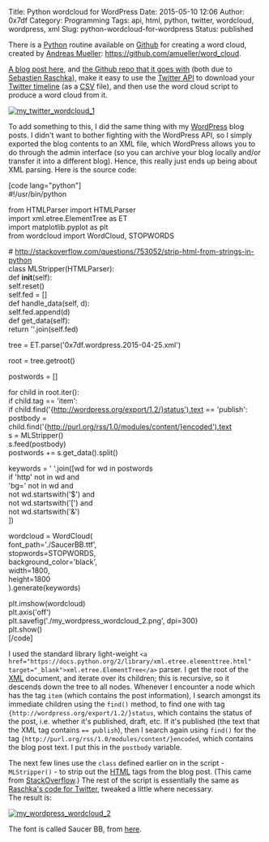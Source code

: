 Title: Python wordcloud for WordPress
Date: 2015-05-10 12:06
Author: 0x7df
Category: Programming
Tags: api, html, python, twitter, wordcloud, wordpress, xml
Slug: python-wordcloud-for-wordpress
Status: published

There is a [Python](http://www.python.org) routine available on
[Github](https://github.com/) for creating a word cloud, created by
[Andreas Mueller](http://peekaboo-vision.blogspot.co.uk/):
<https://github.com/amueller/word_cloud>.

[A blog post
here](http://sebastianraschka.com/Articles/2014_twitter_wordcloud.html),
and [the Github repo that it goes
with](https://github.com/rasbt/datacollect) (both due to [Sebastien
Raschka](http://sebastianraschka.com/)), make it easy to use the
[Twitter API](https://dev.twitter.com/rest/public) to download your
[Twitter
timeline](https://support.twitter.com/articles/164083-what-s-a-twitter-timeline#)
(as a [CSV](http://en.wikipedia.org/wiki/Comma-separated_values) file),
and then use the word cloud script to produce a word cloud from it.

[![my_twitter_wordcloud_1](https://0x7df.files.wordpress.com/2015/04/my_twitter_wordcloud_1.png?w=660)](https://0x7df.files.wordpress.com/2015/04/my_twitter_wordcloud_1.png)

To add something to this, I did the same thing with my
[WordPress](https://wordpress.com) blog posts. I didn't want to bother
fighting with the WordPress API, so I simply exported the blog contents
to an XML file, which WordPress allows you to do through the admin
interface (so you can archive your blog locally and/or transfer it into
a different blog). Hence, this really just ends up being about XML
parsing. Here is the source code:

[code lang="python"]  
\#!/usr/bin/python

from HTMLParser import HTMLParser  
import xml.etree.ElementTree as ET  
import matplotlib.pyplot as plt  
from wordcloud import WordCloud, STOPWORDS

\#
http://stackoverflow.com/questions/753052/strip-html-from-strings-in-python  
class MLStripper(HTMLParser):  
def __init__(self):  
self.reset()  
self.fed = []  
def handle_data(self, d):  
self.fed.append(d)  
def get_data(self):  
return ''.join(self.fed)

tree = ET.parse('0x7df.wordpress.2015-04-25.xml')

root = tree.getroot()

postwords = []

for child in root.iter():  
if child.tag == 'item':  
if child.find('{http://wordpress.org/export/1.2/}status').text ==
'publish':  
postbody =
child.find('{http://purl.org/rss/1.0/modules/content/}encoded').text  
s = MLStripper()  
s.feed(postbody)  
postwords += s.get_data().split()

keywords = ' '.join([wd for wd in postwords  
if 'http' not in wd and  
'bg=' not in wd and  
not wd.startswith('$') and  
not wd.startswith('[') and  
not wd.startswith('&')  
])

wordcloud = WordCloud(  
font_path='./SaucerBB.ttf',  
stopwords=STOPWORDS,  
background_color='black',  
width=1800,  
height=1800  
).generate(keywords)

plt.imshow(wordcloud)  
plt.axis('off')  
plt.savefig('./my_wordpress_wordcloud_2.png', dpi=300)  
plt.show()  
[/code]

I used the standard library light-weight
`<a href="https://docs.python.org/2/library/xml.etree.elementtree.html" target="_blank">xml.etree.ElementTree</a>`
parser. I get the root of the [XML](http://en.wikipedia.org/wiki/XML)
document, and iterate over its children; this is recursive, so it
descends down the tree to all nodes. Whenever I encounter a node which
has the tag `item` (which contains the post information), I search
amongst its immediate children using the `find()` method, to find one
with tag `{http://wordpress.org/export/1.2/}status`, which contains the
status of the post, i.e. whether it's published, draft, etc. If it's
published (the text that the XML tag contains `== publish`), then I
search again using `find()` for the tag
`{http://purl.org/rss/1.0/modules/content/}encoded`, which contains the
blog post text. I put this in the `postbody` variable.

The next few lines use the `class` defined earlier on in the script -
`MLStripper()` - to strip out the [HTML](http://www.w3schools.com/html/)
tags from the blog post. (This came from
[StackOverflow](//stackoverflow.com/questions/753052/strip-html-from-strings-in-python).)
The rest of the script is essentially the same as [Raschka's code for
Twitter](http://sebastianraschka.com/Articles/2014_twitter_wordcloud.html),
tweaked a little where necessary.  
The result is:

[![my_wordpress_wordcloud_2](https://0x7df.files.wordpress.com/2015/04/my_wordpress_wordcloud_21.png?w=660)](https://0x7df.files.wordpress.com/2015/04/my_wordpress_wordcloud_21.png)

The font is called Saucer BB, from
[here](http://www.1001fonts.com/saucer-bb-font.html).

